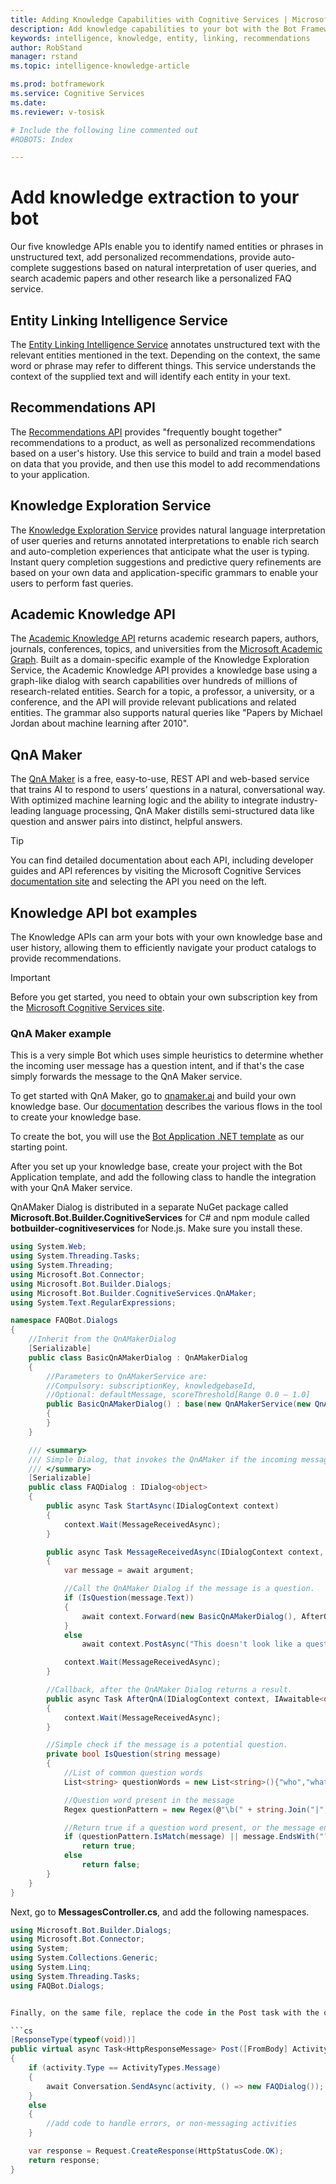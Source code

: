 ```yaml
---
title: Adding Knowledge Capabilities with Cognitive Services | Microsoft Docs
description: Add knowledge capabilities to your bot with the Bot Framework and Cognitive Services.
keywords: intelligence, knowledge, entity, linking, recommendations
author: RobStand
manager: rstand
ms.topic: intelligence-knowledge-article

ms.prod: botframework
ms.service: Cognitive Services
ms.date: 
ms.reviewer: v-tosisk

# Include the following line commented out
#ROBOTS: Index

---
```


# Add knowledge extraction to your bot
Our five knowledge APIs enable you to identify named entities or phrases in unstructured text, add personalized recommendations, provide auto-complete suggestions based on natural interpretation of user queries, and search academic papers and other research like a personalized FAQ service.

## Entity Linking Intelligence Service
The <a href="https://www.microsoft.com/cognitive-services/en-us/entity-linking-intelligence-service" target="_blank">Entity Linking Intelligence Service</a> annotates unstructured text with the relevant entities mentioned in the text. Depending on the context, the same word or phrase may refer to different things. This service understands the context of the supplied text and will identify each entity in your text.    

## Recommendations API
The <a href="https://www.microsoft.com/cognitive-services/en-us/bing-image-search-api" target="_blank">Recommendations API</a> provides "frequently bought together" recommendations to a product, as well as personalized recommendations based on a user's history. Use this service to build and train a model based on data that you provide, and then use this model to add recommendations to your application.

## Knowledge Exploration Service
The <a href="https://www.microsoft.com/cognitive-services/en-us/knowledge-exploration-service" target="_blank">Knowledge Exploration Service</a> provides natural language interpretation of user queries and returns annotated interpretations to enable rich search and auto-completion experiences that anticipate what the user is typing. Instant query completion suggestions and predictive query refinements are based on your own data and application-specific grammars to enable your users to perform fast queries.    

## Academic Knowledge API
The  <a href="https://www.microsoft.com/cognitive-services/en-us/academic-knowledge-api" target="_blank">Academic Knowledge API</a> returns academic research papers, authors, journals, conferences, topics, and universities from the <a href="https://www.microsoft.com/en-us/research/project/microsoft-academic-graph/" target="_blank">Microsoft Academic Graph</a>. Built as a domain-specific example of the Knowledge Exploration Service, the Academic Knowledge API provides a knowledge base using a graph-like dialog with search capabilities over hundreds of millions of research-related entities. Search for a topic, a professor, a university, or a conference, and the API will provide relevant publications and related entities. The grammar also supports natural queries like "Papers by Michael Jordan about machine learning after 2010".

## QnA Maker
The  <a href="https://qnamaker.ai" target="_blank">QnA Maker</a> is a free, easy-to-use, REST API and web-based service that trains AI to respond to users’ questions in a natural, conversational way. With optimized machine learning logic and the ability to integrate industry-leading language processing, QnA Maker distills semi-structured data like question and answer pairs into distinct, helpful answers.

> [!TIP]
> You can find detailed documentation about each API, including developer guides and API references by visiting the Microsoft Cognitive Services <a href="https://www.microsoft.com/cognitive-services/en-us/documentation" target="_blank">documentation site</a> and selecting the API you need on the left.

## Knowledge API bot examples
The Knowledge APIs can arm your bots with your own knowledge base and user history, allowing them to efficiently navigate your product catalogs to provide recommendations.

> [!IMPORTANT]
> Before you get started, you need to obtain your own subscription key from the <a href="https://www.microsoft.com/cognitive-services/" target="_blank">Microsoft Cognitive Services site</a>.

### QnA Maker example
This is a very simple Bot which uses simple heuristics to determine whether the incoming user message has a question intent, and if that's the case simply forwards the message to the QnA Maker service.

To get started with QnA Maker, go to <a href="https://qnamaker.ai" target="_blank">qnamaker.ai</a> and build your own knowledge base. Our <a href="https://qnamaker.ai/Documentation" target="_blank">documentation</a> describes the various flows in the tool to create your knowledge base.

To create the bot, you will use the <a href="http://docs.botframework.com/connector/getstarted/#getting-started-in-net" target="_blank">Bot Application .NET template</a> as our starting point.

After you set up your knowledge base, create your project with the Bot Application template, and add the following class to handle the integration with your QnA Maker service.

QnAMaker Dialog is distributed in a separate NuGet package called **Microsoft.Bot.Builder.CognitiveServices** for C# and npm module called **botbuilder-cognitiveservices** for Node.js. Make sure you install these.


```cs
using System.Web;
using System.Threading.Tasks;
using System.Threading;
using Microsoft.Bot.Connector;
using Microsoft.Bot.Builder.Dialogs;
using Microsoft.Bot.Builder.CognitiveServices.QnAMaker;
using System.Text.RegularExpressions;

namespace FAQBot.Dialogs
{
    //Inherit from the QnAMakerDialog
    [Serializable]
    public class BasicQnAMakerDialog : QnAMakerDialog
    {        
        //Parameters to QnAMakerService are:
        //Compulsory: subscriptionKey, knowledgebaseId,
        //Optional: defaultMessage, scoreThreshold[Range 0.0 – 1.0]
        public BasicQnAMakerDialog() : base(new QnAMakerService(new QnAMakerAttribute("<YOUR_QNAMAKER_SUBSCRIPTION_KEY>", "<YOUR_KNOWLEDGE_BASE_ID>", "No good match in FAQ.", 0.5)))
        {
        }
    }

    /// <summary>
    /// Simple Dialog, that invokes the QnAMaker if the incoming message is a question
    /// </summary>
    [Serializable]
    public class FAQDialog : IDialog<object>
    {
        public async Task StartAsync(IDialogContext context)
        {
            context.Wait(MessageReceivedAsync);
        }

        public async Task MessageReceivedAsync(IDialogContext context, IAwaitable<IMessageActivity> argument)
        {
            var message = await argument;

            //Call the QnAMaker Dialog if the message is a question.
            if (IsQuestion(message.Text))
            {
                await context.Forward(new BasicQnAMakerDialog(), AfterQnA, message, CancellationToken.None);
            }
            else
                await context.PostAsync("This doesn't look like a question.");

            context.Wait(MessageReceivedAsync);
        }

        //Callback, after the QnAMaker Dialog returns a result.
        public async Task AfterQnA(IDialogContext context, IAwaitable<object> argument)
        {
            context.Wait(MessageReceivedAsync);
        }

        //Simple check if the message is a potential question.
        private bool IsQuestion(string message)
        {
            //List of common question words
            List<string> questionWords = new List<string>(){"who","what","why", "how", "when"};

            //Question word present in the message
            Regex questionPattern = new Regex(@"\b(" + string.Join("|", questionWords.Select(Regex.Escape).ToArray()) + @"\b)", RegexOptions.IgnoreCase);

            //Return true if a question word present, or the message ends with "?"
            if (questionPattern.IsMatch(message) || message.EndsWith("?"))
                return true;
            else
                return false;
        }
    }
}
```

Next, go to **MessagesController.cs**, and add the following namespaces.

```cs
using Microsoft.Bot.Builder.Dialogs;
using Microsoft.Bot.Connector;
using System;
using System.Collections.Generic;
using System.Linq;
using System.Threading.Tasks;
using FAQBot.Dialogs;


Finally, on the same file, replace the code in the Post task with the one below.  

```cs
[ResponseType(typeof(void))]
public virtual async Task<HttpResponseMessage> Post([FromBody] Activity activity)
{
	if (activity.Type == ActivityTypes.Message)
	{
		await Conversation.SendAsync(activity, () => new FAQDialog());
	}
	else
	{
		//add code to handle errors, or non-messaging activities
	}

	var response = Request.CreateResponse(HttpStatusCode.OK);
	return response;
}
```
